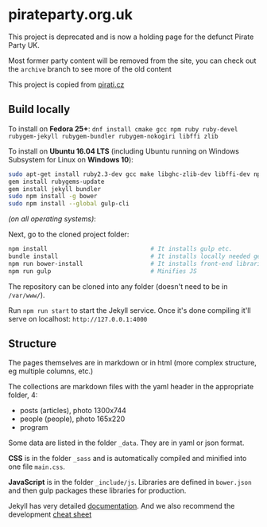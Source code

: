 # pirateparty.org.uk

This project is deprecated and is now a holding page for the defunct Pirate Party UK.

Most former party content will be removed from the site, you can check out the `archive` branch to see more of the old content

This project is copied from [pirati.cz](https://github.com/pirati-web/pirati.cz)

## Build locally

To install on **Fedora 25+**: `dnf install cmake gcc npm ruby ruby-devel rubygem-jekyll rubygem-bundler rubygem-nokogiri libffi zlib`

To install on **Ubuntu 16.04 LTS** (including Ubuntu running on Windows Subsystem for Linux on **Windows 10**):

```bash
sudo apt-get install ruby2.3-dev gcc make libghc-zlib-dev libffi-dev npm
gem install rubygems-update
gem install jekyll bundler
sudo npm install -g bower
sudo npm install --global gulp-cli
```

*(on all operating systems)*:

Next, go to the cloned project folder:

```bash
npm install                             # It installs gulp etc.
bundle install                          # It installs locally needed gems (např. jekyll, jekyll-paginate etc.)
npm run bower-install                   # It installs front-end libraries (Foundation, Jquery, ...)
npm run gulp                            # Minifies JS 
```

The repository can be cloned into any folder (doesn't need to be in `/var/www/`).

Run `npm run start` to start the Jekyll service. Once it's done compiling it'll serve on localhost: `http://127.0.0.1:4000`

## Structure

The pages themselves are in markdown or in html (more complex structure, eg multiple columns, etc.)

The collections are markdown files with the yaml header in the appropriate folder, 4:

- posts (articles), photo 1300x744
- people (people), photo 165x220
- program

Some data are listed in the folder `_data`. They are in yaml or json format.

**CSS** is in the folder `_sass` and is automatically compiled and minified into one file `main.css`.

**JavaScript** is in the folder `_include/js`. Libraries are defined in `bower.json` and then gulp packages these libraries for production.

Jekyll has very detailed [documentation](http://jekyllrb.com/docs/home/). And we also recommend the development [cheat sheet](http://jekyll.tips/jekyll-cheat-sheet/)
